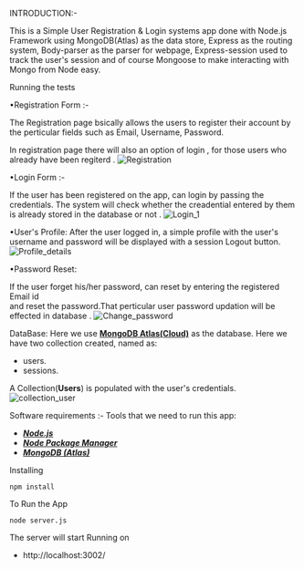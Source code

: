 </h1>

INTRODUCTION:-

This is a Simple User Registration & Login systems app done with Node.js Framework using MongoDB(Atlas) as the data store, Express as the routing system, Body-parser as the parser for webpage, Express-session used  to track the user's session and of course Mongoose to make interacting with Mongo from Node easy.

Running the tests

•Registration Form :-

The Registration page bsically allows the users to register their account by the perticular fields such as Email, Username, Password.

In registration page there will also an option of login , for those users who already have been regiterd .
![Registration](https://user-images.githubusercontent.com/86963570/125126507-d7262c80-e118-11eb-82eb-eeaf0d0901ab.png)


•Login Form :-
 
If the user has been registered on the app, can login by passing the credentials. The system will check whether the creadential entered by them is already stored in the database or not . 
![Login_1](https://user-images.githubusercontent.com/86963570/125126386-a8a85180-e118-11eb-9d3c-5d6a89c4f389.png)


•User's Profile:
After the user logged in, a simple profile with the user's username and password will be displayed with a session Logout button.
![Profile_details](https://user-images.githubusercontent.com/86963570/125126476-cd9cc480-e118-11eb-8c64-b8b797c7fb9b.png)

•Password Reset:

If the user forget his/her password, can reset by entering the registered Email id <br>and reset the password.That perticular user password updation will be effected in database .
![Change_password](https://user-images.githubusercontent.com/86963570/125126604-f91faf00-e118-11eb-97c1-858fabf0de72.png)

DataBase:
Here we use **[MongoDB Atlas(Cloud)](https://www.mongodb.com/cloud/atlas)** as the database. Here we have two collection created, named as:
- users.
- sessions.

A Collection(**Users**) is populated with the user's credentials.
![collection_user](https://user-images.githubusercontent.com/86963570/125126660-0d63ac00-e119-11eb-9161-9db8ba8f4744.png)

Software requirements :-
Tools that we need to run this app:

- ***[Node.js](https://nodejs.org/en/)***
- ***[Node Package Manager](https://www.npmjs.com/get-npm)***
- ***[MongoDB (Atlas)](https://www.mongodb.com/cloud/atlas)***

Installing
```
npm install
```
To Run the App
```
node server.js
```

The server will start Running on
+ http://localhost:3002/
